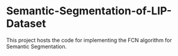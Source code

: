 # Semantic-Segmentation-of-LIP-Dataset
This project hosts the code for implementing the FCN algorithm for Semantic Segmentation.
